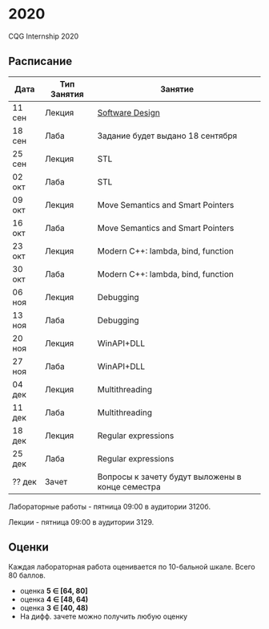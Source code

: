# 2020
CQG Internship 2020

## Расписание

Дата | Тип Занятия | Занятие
-----|-------------|--------
11 сен | Лекция | [Software Design](<1. Software design/Software_design.pdf>)
18 сен | Лаба   | Задание будет выдано 18 сентября
25 сен | Лекция | STL
02 окт | Лаба   | STL
09 окт | Лекция | Move Semantics and Smart Pointers
16 окт | Лаба   | Move Semantics and Smart Pointers
23 окт | Лекция | Modern C++: lambda, bind, function
30 окт | Лаба   | Modern C++: lambda, bind, function
06 ноя | Лекция | Debugging
13 ноя | Лаба   | Debugging
20 ноя | Лекция | WinAPI+DLL
27 ноя | Лаба   | WinAPI+DLL
04 дек | Лекция | Multithreading
11 дек | Лаба   | Multithreading
18 дек | Лекция | Regular expressions
25 дек | Лаба   | Regular expressions
?? дек | Зачет  | Вопросы к зачету будут выложены в конце семестра

Лабораторные работы - пятница 09:00 в аудитории 3120б.

Лекции - пятница 09:00 в аудитории 3129.

## Оценки

Каждая лабораторная работа оценивается по 10-бальной шкале. Всего 80 баллов.

+ оценка <b>5 &Element; [64, 80]</b>
+ оценка <b>4 &Element; [48, 64)</b>
+ оценка <b>3 &Element; [40, 48)</b>
+ На дифф. зачете можно получить любую оценку

